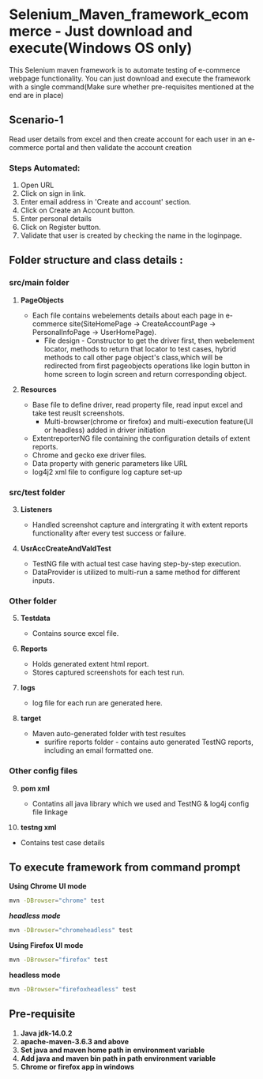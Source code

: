 # Selenium_Maven_framework_ecommerce - Just download and execute(Windows OS only)
This Selenium maven framework is to automate testing of e-commerce webpage functionality. 
You can just download and execute the framework with a single command(Make sure whether pre-requisites mentioned at the end are in place)

## Scenario-1
Read user details from excel and then create account for each user in an e-commerce portal and then validate the account creation

### Steps Automated:
1. Open URL
2. Click on sign in link.
3. Enter email address in 'Create and account' section.
4. Click on Create an Account button.
5. Enter personal details
6. Click on Register button.
7. Validate that user is created by checking the name in the loginpage.


## Folder structure and class details :

### src/main folder

1) **PageObjects** 
   - Each file contains webelements details about each page in e-commerce site(SiteHomePage -> CreateAccountPage -> PersonalInfoPage -> UserHomePage).
     - File design - Constructor to get the driver first, then webelement locator, methods to return that locator to test cases, hybrid methods to call other page object's class,which will be redirected from first pageobjects operations like login button in home screen to login screen and return corresponding object.

2) **Resources**
   - Base file to define driver, read property file, read input excel and take test reuslt screenshots.
     - Multi-browser(chrome or firefox) and multi-execution feature(UI or headless) added in driver initiation
   - ExtentreporterNG file containing the configuration details of extent reports.
   - Chrome and gecko exe driver files.
   - Data property with generic parameters like URL
   - log4j2 xml file to configure log capture set-up

### src/test folder 

3) **Listeners** 
   - Handled screenshot capture and intergrating it with extent reports functionality after every test success or failure.

4) **UsrAccCreateAndValdTest** 
   - TestNG file with actual test case having step-by-step execution.
   - DataProvider is utilized to multi-run a same method for different inputs.

### Other folder

5) **Testdata** 
   - Contains source excel file.

6) **Reports** 
   - Holds generated extent html report.
   - Stores captured screenshots for each test run.

7) **logs** 
   - log file for each run are generated here.
   
8) **target** 
   - Maven auto-generated folder with test resultes
     - surifire reports folder - contains auto generated TestNG reports, including an email formatted one. 
	 
### Other config files
9) **pom xml** 
   - Contatins all java library which we used and TestNG & log4j config file linkage
   
10) **testng xml** 
   - Contains test case details
	


## To execute framework from command prompt
**Using Chrome**
**UI mode**
```bash 
mvn -DBrowser="chrome" test
```

***headless mode***
```bash
mvn -DBrowser="chromeheadless" test
```

**Using Firefox**
**UI mode**
```bash
mvn -DBrowser="firefox" test
```

**headless mode**
```bash
mvn -DBrowser="firefoxheadless" test
```


## Pre-requisite
1) **Java jdk-14.0.2** 
2) **apache-maven-3.6.3 and above** 
3) **Set java and maven home path in environment variable**
4) **Add java and maven bin path in path environment variable**
5) **Chrome or firefox app in windows**

